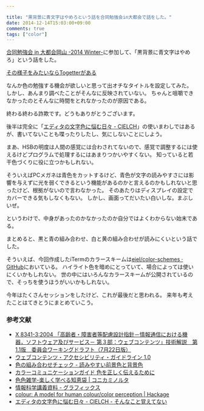 ```yaml
---

title: "黒背景に青文字はやめろという話を合同勉強会in大都会で話をした。"
date: 2014-12-14T15:03:00+09:00
comments: true
tags: ["color"]
---
```


[合同勉強会 in 大都会岡山 -2014 Winter-](http://gbdaitokai.doorkeeper.jp/events/15289)に参加して、「黒背景に青文字はやめろ」という話をした。

[その様子をみたいならTogetterがある](http://togetter.com/li/757033)

なんか色の勉強する機会が欲しいと思って出オチなタイトルを設定してみた。
しかし、あんまり調べたことがそんなに反映されていない。
ちゃんと咀嚼できなかったのとそんなに時間をとれなかったのが原因である。

<script async class="speakerdeck-embed" data-id="6bc3a81065840132d6705e4dc25c732c" data-ratio="1.33333333333333" src="//speakerdeck.com/assets/embed.js"></script>

終わる終わる詐欺です。どうもありがとうございます。

後半は完全に「[エディタの文字色に悩む日々 - CIELCH](http://blog.eiel.info/blog/2013/03/13/cielch/)」の使いまわしではあるが、書いてないことも喋ったりしたし、気にしないことにしよう。

まあ、HSBの明度は人間の感覚には合わされてないので、感覚で調整するには使えるけどプログラムで処理するにはあまりつかいやすくない。
知っていると若干色づくりに役に立つかもしれない。

そういえばPCメガネは青色をカットするけど、青色が文字の読みやすさには影響を与えずに光を弱くできるという機能があるのかと言えるのかもしれないと思ったけど、根拠がないので言わなかった。
そのあたりはディスプレイの設定でカバーできる気もしなくもない。
しかし、画面ってだいたい白いしな。まぶしいぜ。

というわけで、中身があったのかなかったのか自分ではよくわからない始末である。

まとめると、黒と青の組み合わせ、白と黄の組み合わせが読みにくいという話でした。

そういえば、今回作成したiTermのカラースキームは[eiel/color-schemes · GitHub](https://github.com/eiel/color-schemes)においている。
ハイライト色を暗めにとっていて、場合によっては使いにくいかもしれない。
世の中にはいろんなカラースキームが公開されているので、そっちを使うほうがいいかもしれない。

今年はたくさんセッションをしたけど、これが最後だと思われる。
来年も考えたことはてきとうにまとめていこう。

### 参考文献

* [X 8341-3:2004 「高齢者・障害者等配慮設計指針－情報通信における機器，ソフトウェア及びサービス－ 第３部：ウェブコンテンツ」技術解説　第1.1版　委員会ワーキングドラフト（7月22日版）](http://www.jsa.or.jp/stdz/instac/commitee-acc/WG2/Docs/web-tech-repo/technical-report.html)
* [ウェブコンテンツ・アクセシビリティ・ガイドライン 1.0](http://www.zspc.com/documents/wcag10/)
* [色の組み合わせチェック - 読みやすい前景色と背景色](http://www.kanzaki.com/docs/html/color-check)
* [カラーコミュニケーションガイド 色を正しく伝えるために](http://www.xrite.com/documents/literature/ja/L10-001_Understand_Color_ja.pdf)
* [色色雑学-楽しく学べる知恵袋 | コニカミノルタ](http://www.konicaminolta.jp/instruments/knowledge/color/index.html)
* [情報科学講義資料 - グラフィックス](http://w3.kcua.ac.jp/~fujiwara/infosci/)
* [colour: A model for human colour/color perception | Hackage](http://hackage.haskell.org/package/colour)
* [エディタの文字色に悩む日々 - CIELCH - そんなこと覚えてない](http://blog.eiel.info/blog/2013/03/13/cielch/)
